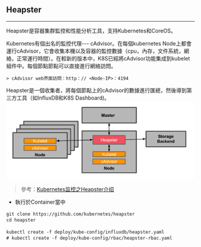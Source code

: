 ## Heapster
---
Heapster是容器集群監控和性能分析工具，支持Kubernetes和CoreOS。

Kubernetes有個出名的監控代理--- cAdvisor。在每個kubernetes Node上都會運行cAdvisor，它會收集本機以及容器的監控數據（cpu，內存，文件系統，網絡，正常運行時間）。在較新的版本中，K8S已經將cAdvisor功能集成到kubelet組件中。每個節點節點可以直接進行網絡訪問。

    > cAdvisor web界面訪問：http：// <Node-IP>：4194

Heapster是一個收集者，將每個節點上的cAdvisor的數據進行匯總，然後導到第三方工具（如InfluxDB和K8S Dashboard)。
![](/assets/b0d99354cc806ed488244bfec7cbc800.png)

> 參考：[Kubernetes监控之Heapster介绍](http://dockone.io/article/1881)

* 執行於Container當中

```
git clone https://github.com/kubernetes/heapster
cd heapster

kubectl create -f deploy/kube-config/influxdb/heapster.yaml
# kubectl create -f deploy/kube-config/rbac/heapster-rbac.yaml
```